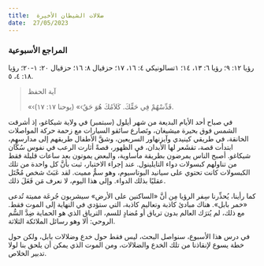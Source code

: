 ```yaml
---
title:  ضلالات الشيطان الأخيرة
date:  27/05/2023
---
```


### المراجع الأسبوعية
رؤيا ١٢: ٩؛ رؤيا ٦: ١٣، ١٤؛ ١تسالونيكي ٤: ١٦، ١٧؛ حزقيال ٨: ١٦؛ حزقيال ٢٠: ١-٢٠؛ رؤيا ١٨: ٤، ٥.

> <p>آية الحفظ</p>
> «‹قَدِّسْهُمْ فِي حَقِّكَ. كَلاَمُكَ هُوَ حَقٌ›» (يوحنا ١٧: ١٧).

في صباح أحد الأيام البديعة من شهر أيلول (سبتمبر) في ولاية شيكاغو، إذ أشرقت الشمس فوق بحيرة ميشيغان، وتَصارع سائقو السيارات مع زحمة حركة المواصلات الخانقة، في طريقي كينيدي وآيزنهاور السريعين، وشقَّ الأطفال طريقهم إلى مدارسهم، ابتدأت قصة، تقشَعر لها الأبدان، في الظهور، قصةً أثارت الرعب في نفوس سُكَّان شيكاغو. أصبح الناس يمرضون بطريقة مأساوية، والبعض يموتون بعد ساعات قليلة فقط من تناولهم كبسولات دواء التايلينول. عند إجراء الاختبار، ثبت بأنَّ كل واحدة من تلك الكبسولات كانت تحتوي على سيانيد البوتاسيوم، وهو سمٌّ مميت. لقد عَبَثَ شخص مُخْتَل عقليًا بذلك الدواء. وإلى هذا اليوم، لا نعرف مَن فَعَلَ ذلك.

كما رأينا، يُحذِّرنا سِفر الرؤيا مِن أنَّ «الساكنين على الأرض» سيشربون جُرعَة مميتة تُدعى «خمر بابل». هناك مبادئ كاذبة وتعاليم كاذبة، التي ستؤدي في النهاية إلى الموت فقط. مع ذلك، لم يُترَك العالم بدون ترياق أو مُضادٍ للسم، الترياق الذي هو الحماية ضِدَّ السُّم الروحي: ألا وهو رسائل الملائكة الثلاثة.

في درس هذا الأسبوع، سنواصل البحث، ليس فقط حول خدع وضلالات بابل، ولكن حول خطة يسوع لإنقاذنا من تلك الخدع والضلالات، ومن الموت الذي يمكن أن يلحق بنا لولا تدبير الخلاص.